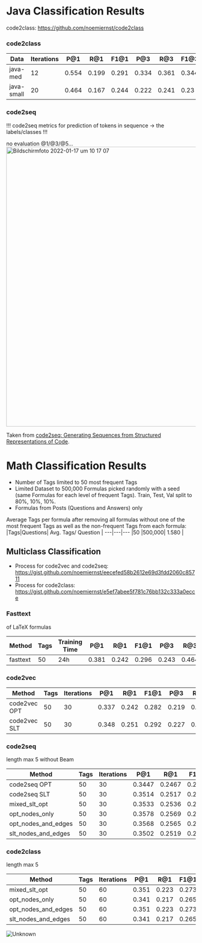 
# Java Classification Results

code2class: https://github.com/noemiernst/code2class

### code2class
|Data | Iterations | P@1 | R@1| F1@1| P@3 | R@3| F1@3| P@5 | R@5| F1@5| 
--- | --- | --- | --- | --- | --- | --- | --- | --- | --- | --- 
|java-med      | 12 | 0.554 | 0.199 | 0.291 |   0.334 | 0.361 | 0.344   |    0.226 | 0.406 | 0.288 |
|java-small    | 20 | 0.464 | 0.167 | 0.244 |   0.222 | 0.241 | 0.23   |    0.148 | 0.269 | 0.19 |


### code2seq

!!! code2seq metrics for prediction of tokens in sequence -> the labels/classes !!!

no evaluation @1/@3/@5...
<img width="742" alt="Bildschirmfoto 2022-01-17 um 10 17 07" src="https://user-images.githubusercontent.com/27736903/149745501-506631e7-3ac7-4190-970e-3ba3d8a158bd.png">

Taken from [code2seq: Generating Sequences from Structured Representations of Code](https://openreview.net/pdf?id=H1gKYo09tX).

# Math Classification Results

- Number of Tags limited to 50 most frequent Tags
- Limited Dataset to 500,000 Formulas picked randomly with a seed (same Formulas for each level of frequent Tags). Train, Test, Val split to 80%, 10%, 10%.
- Formulas from Posts (Questions and Answers) only

Average Tags per formula after removing all formulas without one of the most frequent Tags as well as the non-frequent Tags from each formula:
|Tags|Questions| Avg. Tags/ Question  |
---|---|---
|50 |500,000| 1.580 |

## Multiclass Classification

- Process for code2vec and code2seq: https://gist.github.com/noemiernst/eecefed58b2612e69d3fdd2060c85711
- Process for code2class: https://gist.github.com/noemiernst/e5ef7abee5f781c76bb132c333a0ecce

### Fasttext

of LaTeX formulas

|Method |Tags | Training Time| P@1 | R@1| F1@1| P@3 | R@3| F1@3| P@5 | R@5| F1@5|
--- | --- | --- | --- | --- | --- | --- | --- | --- | --- | --- | ---
|fasttext|50 |24h | 0.381 | 0.242 | 0.296 | 0.243 | 0.464 | 0.319 |    0.18  | 0.573 | 0.274 |

### code2vec
|Method |Tags | Iterations | P@1 | R@1| F1@1| P@3 | R@3| F1@3| P@5 | R@5| F1@5|
--- | --- | --- | --- | --- | --- | --- | --- | --- | --- | --- | --- 
|code2vec OPT|50 | 30 | 0.337 | 0.242 | 0.282 | 0.219 | 0.447 | 0.294 |    0.165 | 0.553 | 0.254 |
|code2vec SLT|50 | 30 | 0.348 | 0.251 | 0.292 | 0.227 | 0.463 | 0.305 |    0.170 | 0.568 | 0.262 |

### code2seq

length max 5 without Beam

|Method |Tags | Iterations | P@1 | R@1| F1@1| P@3 | R@3| F1@3| P@5 | R@5| F1@5| 
--- | --- | --- | --- | --- | --- | --- | --- | --- | --- | --- | ---
|code2seq OPT       |50 | 30 | 0.3447 | 0.2467 | 0.2760 |   0.2232 | 0.4574 | 0.2874 |    0.1679 | 0.5609 | 0.2492 |
|code2seq SLT       |50 | 30 | 0.3514 | 0.2517 | 0.2815 |   0.2258 | 0.4632 | 0.2910 |    0.1693 | 0.5664 | 0.2514 |
|mixed_slt_opt      |50 | 30 | 0.3533 | 0.2536 | 0.2833 |   0.2270 | 0.4663 | 0.2926 |    0.1702 | 0.5703 | 0.2527 |
|opt_nodes_only     |50 | 30 | 0.3578 | 0.2569 | 0.2870 |   0.2284 | 0.4699 | 0.2945 |    0.1712 | 0.5737 | 0.2542 |
|opt_nodes_and_edges|50 | 30 | 0.3568 | 0.2565 | 0.2864 |   0.2289 | 0.4708 | 0.2951 |    0.1709 | 0.5729 | 0.2538 |
|slt_nodes_and_edges|50 | 30 | 0.3502 | 0.2519 | 0.2812 |   0.2257 | 0.4645 | 0.2911 |    0.1695 | 0.5682 | 0.2517 |


### code2class

length max 5

|Method |Tags | Iterations | P@1 | R@1| F1@1| P@3 | R@3| F1@3| P@5 | R@5| F1@5| 
--- | --- | --- | --- | --- | --- | --- | --- | --- | --- | --- | ---
|mixed_slt_opt      |50 | 60 | 0.351 | 0.223 | 0.273 |   0.229 | 0.436 | 0.3   |    0.171 | 0.544 | 0.261 |
|opt_nodes_only     |50 | 60 | 0.341 | 0.217 | 0.265 |   0.223 | 0.425 | 0.293 |    0.168 | 0.533 | 0.255 |
|opt_nodes_and_edges|50 | 60 | 0.351 | 0.223 | 0.273 |   0.229 | 0.435 | 0.3   |    0.171 | 0.543 | 0.26  |
|slt_nodes_and_edges|50 | 60 | 0.341 | 0.217 | 0.265 |   0.224 | 0.428 | 0.294 |    0.169 | 0.536 | 0.257 |

![Unknown](https://user-images.githubusercontent.com/27736903/149752363-1e404cdc-a7ff-4d61-93cc-c7aa2be87616.jpg)
